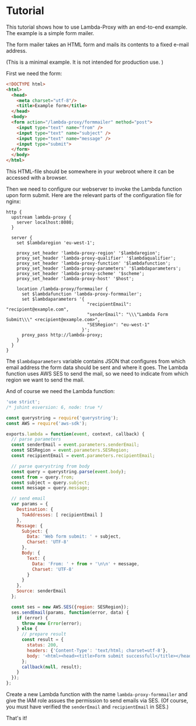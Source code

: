 # Tutorial

This tutorial shows how to use Lambda-Proxy with an end-to-end example. The example is a simple form mailer.

The form mailer takes an HTML form and mails its contents to a fixed e-mail address.

(This is a minimal example. It is not intended for production use. )

First we need the form:

```html
<!DOCTYPE html>
<html>
  <head>
    <meta charset="utf-8"/>
    <title>Example form</title>
  </head>
  <body>
  <form action="/lambda-proxy/formmailer" method="post">
    <input type="text" name="from" />
    <input type="text" name="subject" />
    <input type="text" name="message" />
    <input type="submit">
  </form>
  </body>
</html>
```

This HTML-file should be somewhere in your webroot where it can be accessed with a browser.

Then we need to configure our webserver to invoke the Lambda function upon form submit. Here are the relevant parts of the configuration file for nginx:

```
http {
  upstream lambda-proxy {
    server localhost:8080;
  }

  server {
    set $lambdaregion 'eu-west-1';

    proxy_set_header 'lambda-proxy-region' '$lambdaregion';
    proxy_set_header 'lambda-proxy-qualifier' '$lambdaqualifier';
    proxy_set_header 'lambda-proxy-function' '$lambdafunction';
    proxy_set_header 'lambda-proxy-parameters' '$lambdaparameters';
    proxy_set_header 'lambda-proxy-scheme' '$scheme';
    proxy_set_header 'lambda-proxy-host' '$host';

    location /lambda-proxy/formmailer {
      set $lambdafunction 'lambda-proxy-formmailer';
      set $lambdaparameters '{
                               "recipientEmail": "recipient@example.com",
                               "senderEmail": "\\\"Lambda Form Submit\\\" <recipient@example.com>",
                               "SESRegion": "eu-west-1"
                             }';
      proxy_pass http://lambda-proxy;
    }
  }
}
```

The `$lambdaparameters` variable contains JSON that configures from which email address the form data should be sent and where it goes. The Lambda function uses AWS SES to send the mail, so we need to indicate from which region we want to send the mail.

And of course we need the Lambda function:

```JavaScript
'use strict';
/* jshint esversion: 6, node: true */

const querystring = require('querystring');
const AWS = require('aws-sdk');

exports.lambda = function(event, context, callback) {
  // parse parameters
  const senderEmail = event.parameters.senderEmail;
  const SESRegion = event.parameters.SESRegion;
  const recipientEmail = event.parameters.recipientEmail;

  // parse querystring from body
  const query = querystring.parse(event.body);
  const from = query.from;
  const subject = query.subject;
  const message = query.message;

  // send email
  var params = {
    Destination: {
      ToAddresses: [ recipientEmail ]
    },
    Message: {
      Subject: {
        Data: 'Web form submit: ' + subject,
        Charset: 'UTF-8'
      },
      Body: {
        Text: {
          Data: 'From: ' + from + '\n\n' + message,
          Charset: 'UTF-8'
        }
      }
    },
    Source: senderEmail
  };

  const ses = new AWS.SES({region: SESRegion});
  ses.sendEmail(params, function(error, data) {
    if (error) {
      throw new Error(error);
    } else {
      // prepare result
      const result = {
        status: 200,
        headers: {'Content-Type': 'text/html; charset=utf-8'},
        body: '<html><head><title>Form submit successfull</title></head><body><h1>The form has been sent.</h1></body></html>',
      };
      callback(null, result);
    }
  });
};
```

Create a new Lambda function with the name `lambda-proxy-formmailer` and give the IAM role assues the permission to send emails via SES. (Of course, you must have verified the `senderEmail` and `recipientEmail` in SES.)

That's it!
